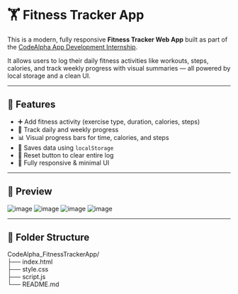 # 🏋️ Fitness Tracker App

This is a modern, fully responsive **Fitness Tracker Web App** built as part of the [CodeAlpha App Development Internship](https://www.codealpha.tech/).

It allows users to log their daily fitness activities like workouts, steps, calories, and track weekly progress with visual summaries — all powered by local storage and a clean UI.

---

## 🚀 Features

- ➕ Add fitness activity (exercise type, duration, calories, steps)
- 📅 Track daily and weekly progress
- 📊 Visual progress bars for time, calories, and steps
- 💾 Saves data using `localStorage`
- 🧼 Reset button to clear entire log
- 📱 Fully responsive & minimal UI

---

## 📸 Preview

![image](https://github.com/user-attachments/assets/5e8bafa1-a624-42d8-818a-67a6dfd85ea6)
![image](https://github.com/user-attachments/assets/bbf0c879-1f39-4501-a266-813b455ee3b1)
![image](https://github.com/user-attachments/assets/343812c9-8b26-4ab7-80a2-da2ff632ba7d)
![image](https://github.com/user-attachments/assets/9442dcc9-77fa-4d07-8515-ecac11cc28fd)

---

## 📁 Folder Structure

CodeAlpha_FitnessTrackerApp/<br>
├── index.html<br>
├── style.css<br>
├── script.js<br>
└── README.md
